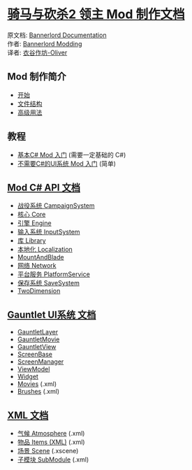 # [骑马与砍杀2 领主 Mod 制作文档](https://yigu-studio.gitbook.io/bannerlord-modding-cn/)

原文档: [Bannerlord Documentation](https://docs.bannerlordmodding.com/)    
作者: [Bannerlord Modding](https://github.com/Bannerlord-Modding)    
译者: [衣谷作坊-Oliver](mailto:munoliver007@gmail.com)

## Mod 制作简介

* [开始](_intro/getting-started.md)
* [文件结构](_intro/folder-structure.md)
* [高级用法](_intro/advanced.md)

## 教程

* [基本C\# Mod 入门](_tutorials/basic-csharp-mod.md) \(需要一定基础的 C\#\)
* [不需要C\#的UI系统 Mod 入门](_tutorials/modding-gauntlet-without-csharp.md) \(简单\)

## [Mod C# API 文档](_csharp-api/README.md)

* [战役系统 CampaignSystem](_csharp-api/campaignsystem)
* [核心 Core](_csharp-api/core)
* [引擎 Engine](_csharp-api/engine)
* [输入系统 InputSystem](_csharp-api/inputsystem)
* [库 Library](_csharp-api/library)
* [本地化 Localization](_csharp-api/localization)
* [MountAndBlade](_csharp-api/mountandblade)
* [网络 Network](_csharp-api/network)
* [平台服务 PlatformService](_csharp-api/platformservice)
* [保存系统 SaveSystem](_csharp-api/savesystem)
* [TwoDimension](_csharp-api/twodimension)

## [Gauntlet UI系统 文档](_gauntlet/README.md)

* [GauntletLayer](_gauntlet/gauntletlayer.md)
* [GauntletMovie](_gauntlet/gauntletmovie.md)
* [GauntletView](_gauntlet/gauntletview.md)
* [ScreenBase](_gauntlet/screenbase.md)
* [ScreenManager](_gauntlet/screenmanager.md)
* [ViewModel](_gauntlet/viewmodel.md)
* [Widget](_gauntlet/widget.md)
* [Movies](_gauntlet/movie.md) \(.xml\)
* [Brushes](_gauntlet/brush.md) \(.xml\)

## [XML 文档](_xmldocs)

* [气候 Atmosphere](_xmldocs/atmosphere.md) \(.xml\)
* [物品 Items \(XML\)](_xmldocs/Items/README.md) (.xml)
* [场景 Scene](_xmldocs/scene.md) \(.xscene\)
* [子模块 SubModule](_xmldocs/submodule.md) \(.xml\)

